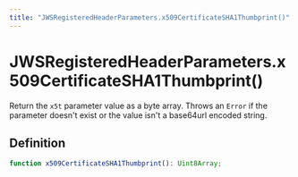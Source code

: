 ```yaml
---
title: "JWSRegisteredHeaderParameters.x509CertificateSHA1Thumbprint()"
---
```


# JWSRegisteredHeaderParameters.x509CertificateSHA1Thumbprint()

Return the `x5t` parameter value as a byte array. Throws an `Error` if the parameter doesn't exist or the value isn't a base64url encoded string.

## Definition

```ts
function x509CertificateSHA1Thumbprint(): Uint8Array;
```
